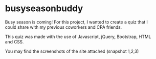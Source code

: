 # busyseasonbuddy

Busy season is coming! For this project, I wanted to create a quiz that I could share with my previous coworkers and CPA friends.


This quiz was made with the use of Javascript, jQuery, Bootstrap, HTML and CSS.

You may find the screenshots of the site attached (snapshot 1,2,3)